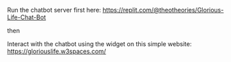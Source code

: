 Run the chatbot server first here: https://replit.com/@theotheories/Glorious-Life-Chat-Bot 

then

Interact with the chatbot using the widget on this simple website: https://gloriouslife.w3spaces.com/
